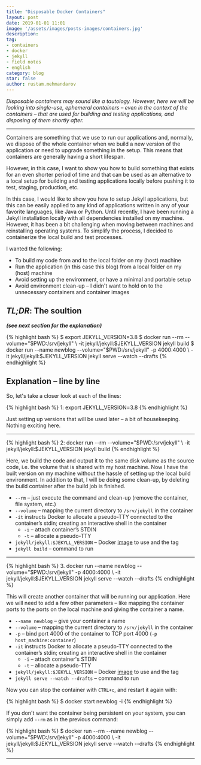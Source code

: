 ```yaml
---
title: "Disposable Docker Containers"
layout: post
date: 2019-01-01 11:01
image: '/assets/images/posts-images/containers.jpg'
description:
tag:
- containers
- docker
- jekyll
- field notes
- english
category: blog
star: false
author: rustam.mehmandarov
---
```


_Disposable containers may sound like a tautology. However, here we will be looking into single-use, ephemeral containers – even in the context of the containers – that are used for building and testing applications, and disposing of them shortly after._

---

Containers are something that we use to run our applications and, normally, we dispose of the whole container when we build a new version of the application or need to upgrade something in the setup. This means that containers are generally having a short lifespan.

However, in this case, I want to show you how to build something that exists for an even shorter period of time and that can be used as an alternative to a local setup for building and testing applications locally before pushing it to test, staging, production, etc.

In this case, I would like to show you how to setup Jekyll applications, but this can be easily applied to any kind of applications written in any of your favorite languages, like Java or Python. Until recently, I have been running a Jekyll installation locally with all dependencies installed on my machine. However, it has been a bit challenging when moving between machines and reinstalling operating systems. To simplify the process, I decided to containerize the local build and test processes. 

I wanted the following:

* To build my code from and to the local folder on my (host) machine
* Run the application (in this case this blog) from a local folder on my (host) machine
* Avoid setting up the environment, or have a minimal and portable setup
* Avoid environment clean-up – I didn't want to hold on to the unnecessary containers and container images

## _**TL;DR**_: The soultion 
_**(see next section for the explanation)**_

{% highlight bash %}
$ export JEKYLL_VERSION=3.8
$ docker run --rm --volume="$PWD:/srv/jekyll" \
       -it jekyll/jekyll:$JEKYLL_VERSION jekyll build
$ docker run --name newblog --volume="$PWD:/srv/jekyll" -p 4000:4000 \
       -it jekyll/jekyll:$JEKYLL_VERSION jekyll serve --watch --drafts
{% endhighlight %}

## Explanation – line by line

So, let's take a closer look at each of the lines:

{% highlight bash %}
1: export JEKYLL_VERSION=3.8
{% endhighlight %}

Just setting up versions that will be used later – a bit of housekeeping. Nothing exciting here.

---

{% highlight bash %}
2: docker run --rm --volume="$PWD:/srv/jekyll" \
        -it jekyll/jekyll:$JEKYLL_VERSION jekyll build
{% endhighlight %}

Here, we build the code and output it to the same disk volume as the source code, i.e. the volume that is shared with my host machine. Now I have the built version on my machine without the hassle of setting up the local build environment. In addition to that, I will be doing some clean-up, by deleting the build container after the build job is finished.

* `--rm` – just execute the command and clean-up (remove the container, file system, etc.)
* `--volume` – mapping the current directory to `/srv/jekyll` in the container
* `-it` instructs Docker to allocate a pseudo-TTY connected to the container’s stdin; creating an interactive shell in the container
    * `-i` – attach container’s STDIN
    * `-t` – allocate a pseudo-TTY
* `jekyll/jekyll:$JEKYLL_VERSION` – Docker [image][1] to use and the tag
* `jekyll build` – command to run

---

{% highlight bash %}
3. docker run --name newblog --volume="$PWD:/srv/jekyll" -p 4000:4000 \
        -it jekyll/jekyll:$JEKYLL_VERSION jekyll serve --watch --drafts
{% endhighlight %}

This will create another container that will be running our application. Here we will need to add a few other parameters – like mapping the container ports to the ports on the local machine and giving the container a name.

* `--name newblog` – give your container a name
* `--volume` – mapping the current directory to `/srv/jekyll` in the container
* `-p` – bind port 4000 of the container to TCP port 4000 (`-p host_machine:container`)
* `-it` instructs Docker to allocate a pseudo-TTY connected to the container’s stdin; creating an interactive shell in the container
    * `-i` – attach container's STDIN
    * `-t` – allocate a pseudo-TTY
* `jekyll/jekyll:$JEKYLL_VERSION` – Docker [image][1] to use and the tag
* `jekyll serve --watch --drafts` – command to run

Now you can stop the container with `CTRL+c`, and restart it again with: 

{% highlight bash %}
$ docker start newblog -i
{% endhighlight %}

If you don't want the container being persistent on your system, you can simply add `--rm` as in the previous command:

{% highlight bash %}
$ docker run --rm --name newblog --volume="$PWD:/srv/jekyll" -p 4000:4000 \
       -it jekyll/jekyll:$JEKYLL_VERSION jekyll serve --watch --drafts
{% endhighlight %}


---

[1]: https://github.com/envygeeks/jekyll-docker/blob/master/README.md
